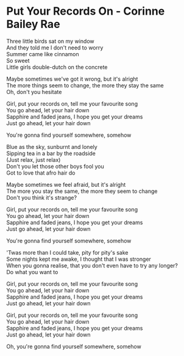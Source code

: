 # Put Your Records On - Corinne Bailey Rae

Three little birds sat on my window\
And they told me I don't need to worry\
Summer came like cinnamon\
So sweet\
Little girls double-dutch on the concrete

Maybe sometimes we've got it wrong, but it's alright\
The more things seem to change, the more they stay the same\
Oh, don't you hesitate

Girl, put your records on, tell me your favourite song\
You go ahead, let your hair down\
Sapphire and faded jeans, I hope you get your dreams\
Just go ahead, let your hair down

You're gonna find yourself somewhere, somehow

Blue as the sky, sunburnt and lonely\
Sipping tea in a bar by the roadside\
(Just relax, just relax)\
Don't you let those other boys fool you\
Got to love that afro hair do

Maybe sometimes we feel afraid, but it's alright\
The more you stay the same, the more they seem to change\
Don't you think it's strange?

Girl, put your records on, tell me your favourite song\
You go ahead, let your hair down\
Sapphire and faded jeans, I hope you get your dreams\
Just go ahead, let your hair down

You're gonna find yourself somewhere, somehow

'Twas more than I could take, pity for pity's sake\
Some nights kept me awake, I thought that I was stronger\
When you gonna realise, that you don't even have to try any longer?\
Do what you want to

Girl, put your records on, tell me your favourite song\
You go ahead, let your hair down\
Sapphire and faded jeans, I hope you get your dreams\
Just go ahead, let your hair down

Girl, put your records on, tell me your favourite song\
You go ahead, let your hair down\
Sapphire and faded jeans, I hope you get your dreams\
Just go ahead, let your hair down

Oh, you're gonna find yourself somewhere, somehow